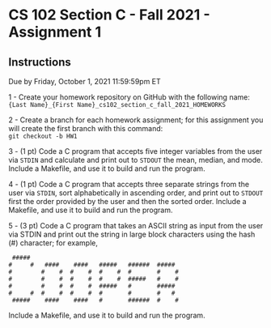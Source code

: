 # CS 102 Section C - Fall 2021 - Assignment 1

## Instructions
Due by Friday, October 1, 2021 11:59:59pm ET

1 - Create your homework repository on GitHub with the following name:  
  ```{Last Name}_{First Name}_cs102_section_c_fall_2021_HOMEWORKS```

2 - Create a branch for each homework assignment; for this assignment you will create the first branch with this command:  
  ```git checkout -b HW1```

3 - (1 pt) Code a C program that accepts five integer variables from the user via ```STDIN``` and calculate and print out to ```STDOUT``` the mean, median, and mode. Include a Makefile, and use it to build and run the program.

4 - (1 pt) Code a C program that accepts three separate strings from the user via ```STDIN```, sort alphabetically in ascending order, and print out to ```STDOUT``` first the order provided by the user and then the sorted order. Include a Makefile, and use it to build and run the program.

5 - (3 pt) Code a C program that takes an ASCII string as input from the user via STDIN and print out the string in large block characters using the hash (#) character; for example,
```
 #####
#     #   ####    ####   #####   ######  #####
#        #    #  #    #  #    #  #       #    #
#        #    #  #    #  #    #  #####   #    #
#        #    #  #    #  #####   #       #####
#     #  #    #  #    #  #       #       #   #
 #####    ####    ####   #       ######  #    #
```

 Include a Makefile, and use it to build and run the program.